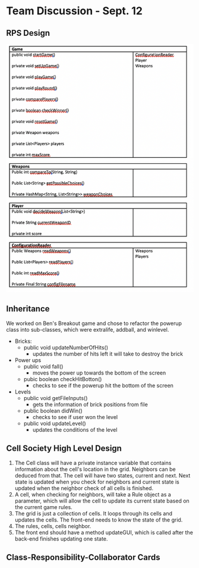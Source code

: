 # Team Discussion - Sept. 12

## RPS Design


![](CRC_RPS.png)

## Inheritance

We worked on Ben's Breakout game and chose to refactor the powerup class into sub-classes, which were extralife, addball, and winlevel.

- Bricks:
    - public void updateNumberOfHits()
        - updates the number of hits left it will take to destroy the brick
- Power ups
    - public void fall()
        - moves the power up towards the bottom of the screen
    - pubic boolean checkHitBotton()
        - checks to see if the powerup hit the bottom of the screen
- Levels
    - public void getFileInputs()
        - gets the information of brick positions from file
    - public boolean didWin()
        - checks to see if user won the level
    - public void updateLevel()
        - updates the conditions of the level

## Cell Society High Level Design

1. The Cell class will have a private instance variable that contains information about the cell's location in the grid. Neighbors can be deduced from that. The cell will have two states, current and next. Next state is updated when you check for neighbors and current state is updated when the neighbor check of all cells is finished.
2. A cell, when checking for neighbors, will take a Rule object as a parameter, which will allow the cell to update its current state based on the current game rules.
3. The grid is just a collection of cells. It loops through its cells and updates the cells. The front-end needs to know the state of the grid.
4. The rules, cells, cells neighbor.
5. The front end should have a method updateGUI, which is called after the back-end finishes updating one state. 

## Class-Responsibility-Collaborator Cards


